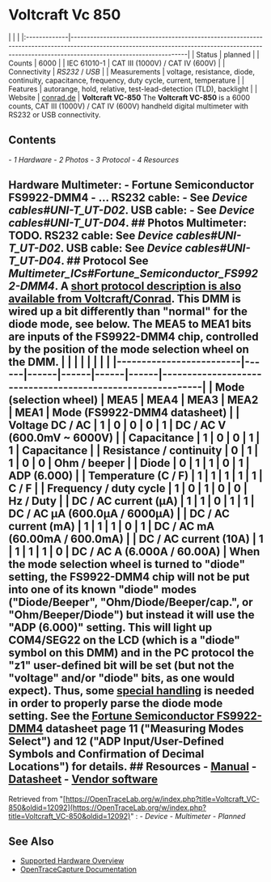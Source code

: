 # Voltcraft Vc 850
| | | |:-------------|------------------------------------------------------------------------------------------------------------------------------------------------------------------------------------------------| | Status | planned | | Counts | 6000 | | IEC 61010-1 | CAT III (1000V) / CAT IV (600V) | | Connectivity | *RS232* / *USB* | | Measurements | voltage, resistance, diode, continuity, capacitance, frequency, duty cycle, current, temperature | | Features | autorange, hold, relative, test-lead-detection (TLD), backlight | | Website | [conrad.de](http://www.conrad.de/ce/de/product/124602/VOLTCRAFT-VC850-Digital-Multimeter-m-Messleitungen-VC800-Serie-6000-Counts-CAT-IV-600-V) | **Voltcraft VC-850** The **Voltcraft VC-850** is a 6000 counts, CAT III (1000V) / CAT IV (600V) handheld digital multimeter with RS232 or USB connectivity.
## Contents
\- *1 Hardware* \- *2 Photos* \- *3 Protocol* \- *4 Resources*
## Hardware **Multimeter**: \- Fortune Semiconductor FS9922-DMM4 \- ... **RS232 cable:** \- See *Device cables#UNI-T_UT-D02*. **USB cable:** \- See *Device cables#UNI-T_UT-D04*. ## Photos **Multimeter**: TODO. **RS232 cable:** See *Device cables#UNI-T_UT-D02*. **USB cable:** See *Device cables#UNI-T_UT-D04*. ## Protocol See *Multimeter_ICs#Fortune_Semiconductor_FS9922-DMM4*. A [short protocol description is also available from Voltcraft/Conrad](http://www.produktinfo.conrad.com/datenblaetter/100000-124999/124601-in-01-en-RS232_com_protocol_VC_850.pdf). This DMM is wired up a bit differently than "normal" for the diode mode, see below. The **MEA5** to **MEA1** bits are inputs of the FS9922-DMM4 chip, controlled by the position of the mode selection wheel on the DMM. | | | | | | | | |-------------------------|------|------|------|------|------|-----------------------------------------------------------| | Mode (selection wheel) | MEA5 | MEA4 | MEA3 | MEA2 | MEA1 | Mode (FS9922-DMM4 datasheet) | | Voltage DC / AC | 1 | 0 | 0 | 0 | 1 | DC / AC V (600.0mV ~ 6000V) | | Capacitance | 1 | 0 | 0 | 1 | 1 | Capacitance | | Resistance / continuity | 0 | 1 | 1 | 0 | 0 | Ohm / beeper | | Diode | 0 | 1 | 1 | 0 | 1 | ADP (6.000) | | Temperature (C / F) | 1 | 1 | 1 | 1 | 1 | C / F | | Frequency / duty cycle | 1 | 0 | 1 | 0 | 0 | Hz / Duty | | DC / AC current (µA) | 1 | 1 | 0 | 1 | 1 | DC / AC µA (600.0µA / 6000µA) | | DC / AC current (mA) | 1 | 1 | 1 | 0 | 1 | DC / AC mA (60.00mA / 600.0mA) | | DC / AC current (10A) | 1 | 1 | 1 | 1 | 0 | DC / AC A (6.000A / 60.00A) | When the mode selection wheel is turned to "diode" setting, the FS9922-DMM4 chip will not be put into one of its known "diode" modes ("Diode/Beeper", "Ohm/Diode/Beeper/cap.", or "Ohm/Beeper/Diode") but instead it will use the "ADP (6.000)" setting. This will light up COM4/SEG22 on the LCD (which is a "diode" symbol on this DMM) and in the PC protocol the "z1" user-defined bit will be set (but **not** the "voltage" and/or "diode" bits, as one would expect). Thus, some [special handling](http://github.com/OpenTraceLab/?p=OpenTraceCapture.git;a=commitdiff;h=e52bb9be8351b8c4f960d998a62dfbd05b8fa637) is needed in order to properly parse the diode mode setting. See the [Fortune Semiconductor FS9922-DMM4](http://www.ic-fortune.com/upload/Download/FS9922-DMM4-DS-11_EN.pdf) datasheet page 11 ("Measuring Modes Select") and 12 ("ADP Input/User-Defined Symbols and Confirmation of Decimal Locations") for details. ## Resources \- [Manual](http://www.produktinfo.conrad.com/datenblaetter/100000-124999/124602-an-01-ml-VOLTCRAFT_VC850_DMM_de_en_fr_nl.pdf) \- [Datasheet](http://www.produktinfo.conrad.com/datenblaetter/100000-124999/124602-da-01-en-VOLTCRAFT_VC_850_DMM.pdf) \- [Vendor software](http://www.produktinfo.conrad.com/datenblaetter/100000-124999/124602-up-01-en-Win7_32_64_Bit_VC830_VC850_V4_2_6.zip)
Retrieved from "[https://OpenTraceLab.org/w/index.php?title=Voltcraft_VC-850&oldid=12092](https://OpenTraceLab.org/w/index.php?title=Voltcraft_VC-850&oldid=12092)"
: \- *Device* \- *Multimeter* \- *Planned*
## See Also
- [Supported Hardware Overview](../supported-hardware.md)
- [OpenTraceCapture Documentation](../../opentracecapture/overview.md)
